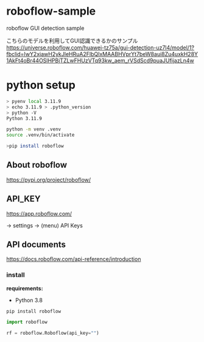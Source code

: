 # roboflow-sample
roboflow GUI detection sample


こちらのモデルを利用してGUI認識できるかのサンプル
https://universe.roboflow.com/huawei-tz75a/gui-detection-uz7l4/model/1?fbclid=IwY2xjawH2ykJleHRuA2FlbQIxMAABHVprYt7beW8aui8Zu4uxkH28Y1AkFt4oBr44OSlHPBjTZLwFHUzVTq93kw_aem_rVSdScd9puaJUfijazLn4w


#  python setup

```bash
> pyenv local 3.11.9 
> echo 3.11.9 > .python_version
> python -V 
Python 3.11.9

python -m venv .venv
source .venv/bin/activate

>pip install roboflow 
```




## About roboflow

https://pypi.org/project/roboflow/

## API_KEY

https://app.roboflow.com/

-> settings -> (menu) API Keys


## API documents

https://docs.roboflow.com/api-reference/introduction


### install

**requirements:**

- Python 3.8


```
pip install roboflow
```

```python
import roboflow

rf = roboflow.Roboflow(api_key="")
```





